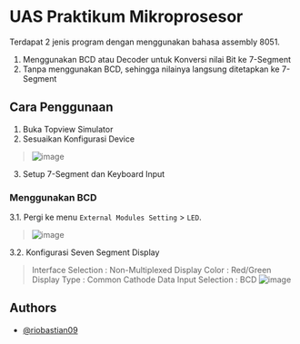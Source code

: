 # UAS Praktikum Mikroprosesor

Terdapat 2 jenis program dengan menggunakan bahasa assembly 8051.
1. Menggunakan BCD atau Decoder untuk Konversi nilai Bit ke 7-Segment
2. Tanpa menggunakan BCD, sehingga nilainya langsung ditetapkan ke 7-Segment

## Cara Penggunaan
1. Buka Topview Simulator
2. Sesuaikan Konfigurasi Device
> ![image](https://user-images.githubusercontent.com/39443794/231340692-3e77c78c-972e-4b51-9647-3b6ebe5e716f.png)
3. Setup 7-Segment dan Keyboard Input

### Menggunakan BCD
3.1.  Pergi ke menu `External Modules Setting` > `LED`.
> ![image](https://user-images.githubusercontent.com/39443794/231341121-212c9406-11fc-49e0-94a6-49d6cad4312e.png)

3.2.  Konfigurasi Seven Segment Display
> Interface Selection   : Non-Multiplexed
> Display Color         : Red/Green
> Display Type          : Common Cathode
> Data Input Selection  : BCD
> ![image](https://user-images.githubusercontent.com/39443794/231342040-02c838e9-304c-4d72-bb23-91341df24a2b.png)

## Authors

- [@riobastian09](https://github.com/riobastian09/)
